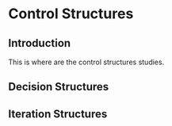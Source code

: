 # Control Structures

## Introduction

This is where are the control structures studies.


## Decision Structures

## Iteration Structures